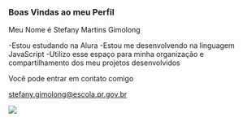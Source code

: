 ### Boas Vindas ao meu Perfil 

Meu Nome é Stefany Martins Gimolong

  -Estou estudando na Alura
  -Estou me desenvolvendo na linguagem JavaScript
  -Utilizo esse espaço para minha organização e compartilhamento dos meu projetos desenvolvidos

 Você pode entrar em contato comigo 

 stefany.gimolong@escola.pr.gov.br

![](https://tenor.com/pt-BR/view/snoopy-woodstock-snoopy-and-woodstock-peanuts-hooray-gif-18241904693095165005)

